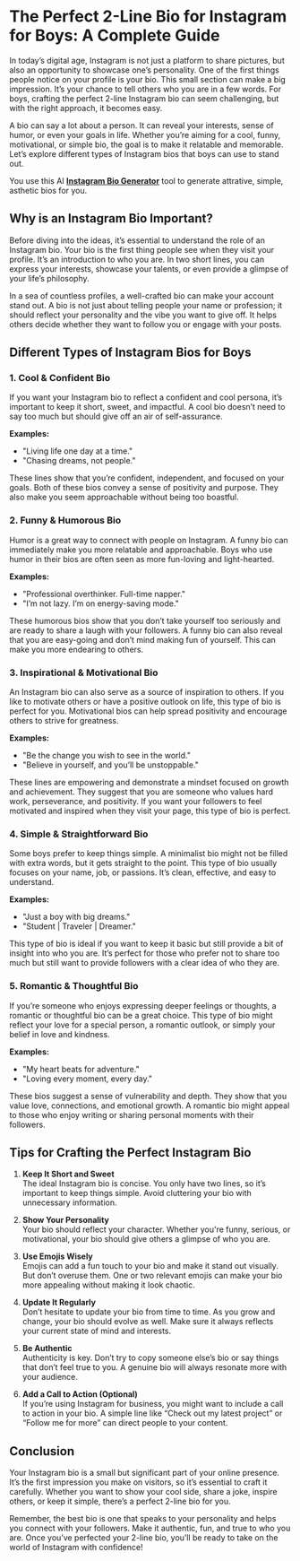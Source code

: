 # The Perfect 2-Line Bio for Instagram for Boys: A Complete Guide

In today’s digital age, Instagram is not just a platform to share pictures, but also an opportunity to showcase one’s personality. One of the first things people notice on your profile is your bio. This small section can make a big impression. It’s your chance to tell others who you are in a few words. For boys, crafting the perfect 2-line Instagram bio can seem challenging, but with the right approach, it becomes easy.

A bio can say a lot about a person. It can reveal your interests, sense of humor, or even your goals in life. Whether you’re aiming for a cool, funny, motivational, or simple bio, the goal is to make it relatable and memorable. Let’s explore different types of Instagram bios that boys can use to stand out.

You use this AI **[Instagram Bio Generator](https://instabiogenerator.net/)** tool to generate attrative, simple, asthetic bios for you.

## Why is an Instagram Bio Important?

Before diving into the ideas, it’s essential to understand the role of an Instagram bio. Your bio is the first thing people see when they visit your profile. It’s an introduction to who you are. In two short lines, you can express your interests, showcase your talents, or even provide a glimpse of your life’s philosophy. 

In a sea of countless profiles, a well-crafted bio can make your account stand out. A bio is not just about telling people your name or profession; it should reflect your personality and the vibe you want to give off. It helps others decide whether they want to follow you or engage with your posts. 

## Different Types of Instagram Bios for Boys

### 1. **Cool & Confident Bio**

If you want your Instagram bio to reflect a confident and cool persona, it’s important to keep it short, sweet, and impactful. A cool bio doesn’t need to say too much but should give off an air of self-assurance.

**Examples:**
- "Living life one day at a time."
- "Chasing dreams, not people."

These lines show that you’re confident, independent, and focused on your goals. Both of these bios convey a sense of positivity and purpose. They also make you seem approachable without being too boastful.

### 2. **Funny & Humorous Bio**

Humor is a great way to connect with people on Instagram. A funny bio can immediately make you more relatable and approachable. Boys who use humor in their bios are often seen as more fun-loving and light-hearted. 

**Examples:**
- "Professional overthinker. Full-time napper."
- "I’m not lazy. I’m on energy-saving mode."

These humorous bios show that you don’t take yourself too seriously and are ready to share a laugh with your followers. A funny bio can also reveal that you are easy-going and don’t mind making fun of yourself. This can make you more endearing to others.

### 3. **Inspirational & Motivational Bio**

An Instagram bio can also serve as a source of inspiration to others. If you like to motivate others or have a positive outlook on life, this type of bio is perfect for you. Motivational bios can help spread positivity and encourage others to strive for greatness.

**Examples:**
- "Be the change you wish to see in the world."
- "Believe in yourself, and you’ll be unstoppable."

These lines are empowering and demonstrate a mindset focused on growth and achievement. They suggest that you are someone who values hard work, perseverance, and positivity. If you want your followers to feel motivated and inspired when they visit your page, this type of bio is perfect.

### 4. **Simple & Straightforward Bio**

Some boys prefer to keep things simple. A minimalist bio might not be filled with extra words, but it gets straight to the point. This type of bio usually focuses on your name, job, or passions. It’s clean, effective, and easy to understand.

**Examples:**
- "Just a boy with big dreams."
- "Student | Traveler | Dreamer."

This type of bio is ideal if you want to keep it basic but still provide a bit of insight into who you are. It’s perfect for those who prefer not to share too much but still want to provide followers with a clear idea of who they are.

### 5. **Romantic & Thoughtful Bio**

If you’re someone who enjoys expressing deeper feelings or thoughts, a romantic or thoughtful bio can be a great choice. This type of bio might reflect your love for a special person, a romantic outlook, or simply your belief in love and kindness.

**Examples:**
- "My heart beats for adventure."
- "Loving every moment, every day."

These bios suggest a sense of vulnerability and depth. They show that you value love, connections, and emotional growth. A romantic bio might appeal to those who enjoy writing or sharing personal moments with their followers.

## Tips for Crafting the Perfect Instagram Bio

1. **Keep It Short and Sweet**  
   The ideal Instagram bio is concise. You only have two lines, so it’s important to keep things simple. Avoid cluttering your bio with unnecessary information.

2. **Show Your Personality**  
   Your bio should reflect your character. Whether you're funny, serious, or motivational, your bio should give others a glimpse of who you are.

3. **Use Emojis Wisely**  
   Emojis can add a fun touch to your bio and make it stand out visually. But don’t overuse them. One or two relevant emojis can make your bio more appealing without making it look chaotic.

4. **Update It Regularly**  
   Don’t hesitate to update your bio from time to time. As you grow and change, your bio should evolve as well. Make sure it always reflects your current state of mind and interests.

5. **Be Authentic**  
   Authenticity is key. Don’t try to copy someone else’s bio or say things that don’t feel true to you. A genuine bio will always resonate more with your audience.

6. **Add a Call to Action (Optional)**  
   If you’re using Instagram for business, you might want to include a call to action in your bio. A simple line like “Check out my latest project” or “Follow me for more” can direct people to your content.

## Conclusion

Your Instagram bio is a small but significant part of your online presence. It’s the first impression you make on visitors, so it’s essential to craft it carefully. Whether you want to show your cool side, share a joke, inspire others, or keep it simple, there’s a perfect 2-line bio for you. 

Remember, the best bio is one that speaks to your personality and helps you connect with your followers. Make it authentic, fun, and true to who you are. Once you’ve perfected your 2-line bio, you’ll be ready to take on the world of Instagram with confidence!
